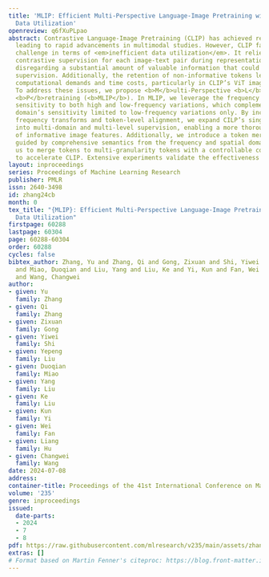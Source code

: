 ```yaml
---
title: 'MLIP: Efficient Multi-Perspective Language-Image Pretraining with Exhaustive
  Data Utilization'
openreview: q6fXuPLpao
abstract: Contrastive Language-Image Pretraining (CLIP) has achieved remarkable success,
  leading to rapid advancements in multimodal studies. However, CLIP faces a notable
  challenge in terms of <em>inefficient data utilization</em>. It relies on a single
  contrastive supervision for each image-text pair during representation learning,
  disregarding a substantial amount of valuable information that could offer richer
  supervision. Additionally, the retention of non-informative tokens leads to increased
  computational demands and time costs, particularly in CLIP’s ViT image encoder.
  To address these issues, we propose <b>M</b>ulti-Perspective <b>L</b>anguage-<b>I</b>mage
  <b>P</b>retraining (<b>MLIP</b>). In MLIP, we leverage the frequency transform’s
  sensitivity to both high and low-frequency variations, which complements the spatial
  domain’s sensitivity limited to low-frequency variations only. By incorporating
  frequency transforms and token-level alignment, we expand CILP’s single supervision
  into multi-domain and multi-level supervision, enabling a more thorough exploration
  of informative image features. Additionally, we introduce a token merging method
  guided by comprehensive semantics from the frequency and spatial domains. This allows
  us to merge tokens to multi-granularity tokens with a controllable compression rate
  to accelerate CLIP. Extensive experiments validate the effectiveness of our design.
layout: inproceedings
series: Proceedings of Machine Learning Research
publisher: PMLR
issn: 2640-3498
id: zhang24cb
month: 0
tex_title: "{MLIP}: Efficient Multi-Perspective Language-Image Pretraining with Exhaustive
  Data Utilization"
firstpage: 60288
lastpage: 60304
page: 60288-60304
order: 60288
cycles: false
bibtex_author: Zhang, Yu and Zhang, Qi and Gong, Zixuan and Shi, Yiwei and Liu, Yepeng
  and Miao, Duoqian and Liu, Yang and Liu, Ke and Yi, Kun and Fan, Wei and Hu, Liang
  and Wang, Changwei
author:
- given: Yu
  family: Zhang
- given: Qi
  family: Zhang
- given: Zixuan
  family: Gong
- given: Yiwei
  family: Shi
- given: Yepeng
  family: Liu
- given: Duoqian
  family: Miao
- given: Yang
  family: Liu
- given: Ke
  family: Liu
- given: Kun
  family: Yi
- given: Wei
  family: Fan
- given: Liang
  family: Hu
- given: Changwei
  family: Wang
date: 2024-07-08
address:
container-title: Proceedings of the 41st International Conference on Machine Learning
volume: '235'
genre: inproceedings
issued:
  date-parts:
  - 2024
  - 7
  - 8
pdf: https://raw.githubusercontent.com/mlresearch/v235/main/assets/zhang24cb/zhang24cb.pdf
extras: []
# Format based on Martin Fenner's citeproc: https://blog.front-matter.io/posts/citeproc-yaml-for-bibliographies/
---
```

